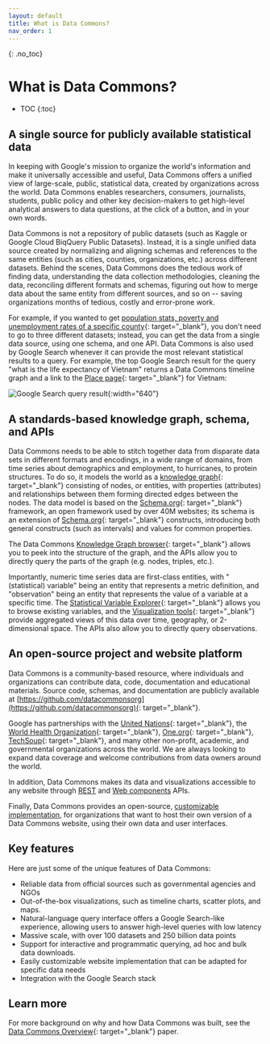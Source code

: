 ```yaml
---
layout: default
title: What is Data Commons?
nav_order: 1
---
```


{: .no_toc}
# What is Data Commons?

* TOC
{:toc}

## A single source for publicly available statistical data

In keeping with Google's mission to organize the world's information and make it universally accessible and useful, Data Commons offers a unified view of large-scale, public, statistical data, created by organizations across the world. Data Commons enables researchers, consumers, journalists, students, public policy and other key decision-makers to get high-level analytical answers to data questions, at the click of a button, and in your own words. 

Data Commons is not a repository of public datasets (such as Kaggle or Google Cloud BiqQuery Public Datasets). Instead, it is a single unified data source created by normalizing and aligning schemas and references to the same entities (such as cities, counties, organizations, etc.) across different datasets. Behind the scenes, Data Commons does the tedious work of finding data, understanding the data collection methodologies, cleaning the data, reconciling different formats and schemas, figuring out how to merge data about the same entity from different sources, and so on -- saving organizations months of tedious, costly and error-prone work. 

For example, if you wanted to get [population stats, poverty and unemployment rates of a specific county](https://datacommons.org/place/geoId/06081){: target="_blank"}, you don't need to go to three different datasets; instead, you can get the data from a single data source, using one schema, and one API. Data Commons is also used by Google Search whenever it can provide the most relevant statistical results to a query. For example, the top Google Search result for the query "what is the life expectancy of Vietnam" returns a Data Commons timeline graph and a link to the [Place page](https://datacommons.org/place/country/VNM?utm_medium=explore&mprop=lifeExpectancy&popt=Person&hl=en){: target="_blank"} for Vietnam:

![Google Search query result]({{site.url}}/assets/images/dc/dcoverview1.png){:width="640"}



## A standards-based knowledge graph, schema, and APIs

Data Commons needs to be able to stitch together data from disparate data sets in different formats and encodings, in a wide range of domains, from time series about demographics and employment, to hurricanes, to protein structures. To do so, it models the world as a [knowledge graph](https://blog.google/products/search/introducing-knowledge-graph-things-not/){: target="_blank"} consisting of nodes, or entities, with properties (attributes) and relationships between them forming directed edges between the nodes. The data model is based on the [Schema.org](https://www.schema.org){: target="_blank"} framework, an open framework used by over 40M websites; its schema is an extension of [Schema.org](https://www.schema.org/docs/schemas.html){: target="_blank"} constructs, introducing both general constructs (such as intervals) and values for common properties. 

The Data Commons [Knowledge Graph browser](https://datacommons.org/browser/){: target="_blank"} allows you to peek into the structure of the graph, and the APIs allow you to directly query the parts of the graph (e.g. nodes, triples, etc.).

Importantly, numeric time series data are first-class entities, with "(statistical) variable" being an entity that represents a metric definition, and "observation" being an entity that represents the value of a variable at a specific time. The [Statistical Variable Explorer](https://datacommons.org/tools/statvar){: target="_blank"} allows you to browse existing variables, and the [Visualization tools](https://datacommons.org/tools/visualization){: target="_blank"} provide aggregated views of this data over time, geography, or 2-dimensional space. The APIs also allow you to directly query observations. 

<!--To learn more about the data model and key concepts, see [Key concepts](). -->

## An open-source project and website platform

Data Commons is a community-based resource, where individuals and organizations can contribute data, code, documentation and educational materials. Source code, schemas, and documentation are publicly available at [https://github.com/datacommonsorg](https://github.com/datacommonsorg){: target="_blank"}. 

Google has partnerships with the [United Nations](https://unstats.un.org/UNSDWebsite/undatacommons/sdgs){: target="_blank"}, the [World Health Organization](https://unstats.un.org/UNSDWebsite/undatacommons/areas/1471028664){: target="_blank"}, [One.org](https://datacommons.one.org/){: target="_blank"}, [TechSoup](https://publicdata.techsoup.org/){: target="_blank"}, and many other non-profit, academic, and governmental organizations across the world. We are always looking to expand data coverage and welcome contributions from data owners around the world.

In addition, Data Commons makes its data and visualizations accessible to any website through [REST](/api/rest/v2/index.html) and [Web components](/api/web_components/index.html) APIs. 

Finally, Data Commons provides an open-source, [customizable implementation](/custom_dc/index.html), for organizations that want to host their own version of a Data Commons website, using their own data and user interfaces. 

## Key features

Here are just some of the unique features of Data Commons:

-  Reliable data from official sources such as governmental agencies and NGOs 
-  Out-of-the-box visualizations, such as timeline charts, scatter plots, and maps.
-  Natural-language query interface offers a Google Search-like experience, allowing users to answer high-level queries with low latency
-  Massive scale, with over 100 datasets and 250 billion data points
-  Support for interactive and programmatic querying, ad hoc and bulk data downloads.
-  Easily customizable website implementation that can be adapted for specific data needs
-  Integration with the Google Search stack 

## Learn more

For more background on why and how Data Commons was built, see the [Data Commons Overview](https://arxiv.org/abs/2309.13054){: target="_blank"} paper.